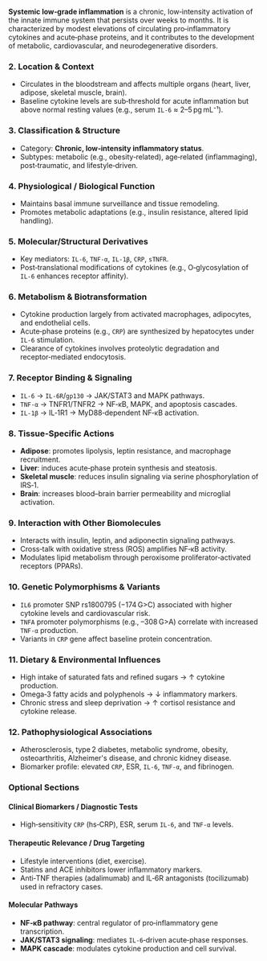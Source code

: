 **Systemic low‑grade inflammation** is a chronic, low‑intensity activation of the innate immune system that persists over weeks to months. It is characterized by modest elevations of circulating pro‑inflammatory cytokines and acute‑phase proteins, and it contributes to the development of metabolic, cardiovascular, and neurodegenerative disorders.

### 2. Location & Context
- Circulates in the bloodstream and affects multiple organs (heart, liver, adipose, skeletal muscle, brain).  
- Baseline cytokine levels are sub‑threshold for acute inflammation but above normal resting values (e.g., serum `IL‑6` ≈ 2–5 pg mL⁻¹).

### 3. Classification & Structure
- Category: **Chronic, low‑intensity inflammatory status**.  
- Subtypes: metabolic (e.g., obesity‑related), age‑related (inflammaging), post‑traumatic, and lifestyle‑driven.

### 4. Physiological / Biological Function
- Maintains basal immune surveillance and tissue remodeling.  
- Promotes metabolic adaptations (e.g., insulin resistance, altered lipid handling).  

### 5. Molecular/Structural Derivatives
- Key mediators: `IL‑6`, `TNF‑α`, `IL‑1β`, `CRP`, `sTNFR`.  
- Post‑translational modifications of cytokines (e.g., O‑glycosylation of `IL‑6` enhances receptor affinity).

### 6. Metabolism & Biotransformation
- Cytokine production largely from activated macrophages, adipocytes, and endothelial cells.  
- Acute‑phase proteins (e.g., `CRP`) are synthesized by hepatocytes under `IL‑6` stimulation.  
- Clearance of cytokines involves proteolytic degradation and receptor‑mediated endocytosis.

### 7. Receptor Binding & Signaling
- `IL‑6` → `IL‑6R`/`gp130` → JAK/STAT3 and MAPK pathways.  
- `TNF‑α` → TNFR1/TNFR2 → NF‑κB, MAPK, and apoptosis cascades.  
- `IL‑1β` → IL‑1R1 → MyD88‑dependent NF‑κB activation.

### 8. Tissue‑Specific Actions
- **Adipose**: promotes lipolysis, leptin resistance, and macrophage recruitment.  
- **Liver**: induces acute‑phase protein synthesis and steatosis.  
- **Skeletal muscle**: reduces insulin signaling via serine phosphorylation of IRS‑1.  
- **Brain**: increases blood–brain barrier permeability and microglial activation.

### 9. Interaction with Other Biomolecules
- Interacts with insulin, leptin, and adiponectin signaling pathways.  
- Cross‑talk with oxidative stress (ROS) amplifies NF‑κB activity.  
- Modulates lipid metabolism through peroxisome proliferator‑activated receptors (PPARs).

### 10. Genetic Polymorphisms & Variants
- `IL6` promoter SNP rs1800795 (−174 G>C) associated with higher cytokine levels and cardiovascular risk.  
- `TNFA` promoter polymorphisms (e.g., –308 G>A) correlate with increased `TNF‑α` production.  
- Variants in `CRP` gene affect baseline protein concentration.

### 11. Dietary & Environmental Influences
- High intake of saturated fats and refined sugars → ↑ cytokine production.  
- Omega‑3 fatty acids and polyphenols → ↓ inflammatory markers.  
- Chronic stress and sleep deprivation → ↑ cortisol resistance and cytokine release.  

### 12. Pathophysiological Associations
- Atherosclerosis, type 2 diabetes, metabolic syndrome, obesity, osteoarthritis, Alzheimer's disease, and chronic kidney disease.  
- Biomarker profile: elevated `CRP`, ESR, `IL‑6`, `TNF‑α`, and fibrinogen.

### Optional Sections

#### Clinical Biomarkers / Diagnostic Tests
- High‑sensitivity `CRP` (hs‑CRP), ESR, serum `IL‑6`, and `TNF‑α` levels.  

#### Therapeutic Relevance / Drug Targeting
- Lifestyle interventions (diet, exercise).  
- Statins and ACE inhibitors lower inflammatory markers.  
- Anti‑TNF therapies (adalimumab) and IL‑6R antagonists (tocilizumab) used in refractory cases.  

#### Molecular Pathways
- **NF‑κB pathway**: central regulator of pro‑inflammatory gene transcription.  
- **JAK/STAT3 signaling**: mediates `IL‑6`‑driven acute‑phase responses.  
- **MAPK cascade**: modulates cytokine production and cell survival.